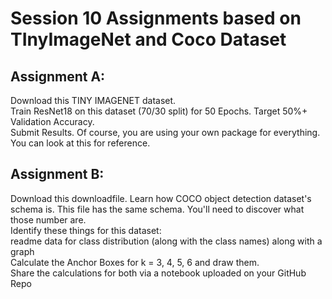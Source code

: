 # Session 10 Assignments based on TInyImageNet and Coco Dataset

## Assignment A:
Download this  TINY IMAGENET dataset. <br>
Train ResNet18 on this dataset (70/30 split) for 50 Epochs. Target 50%+ Validation Accuracy. <br>
Submit Results. Of course, you are using your own package for everything. You can look at  this  for reference. <br>
## Assignment B:
Download this  downloadfile. Learn how COCO object detection dataset's schema is. This file has the same schema. You'll need to discover what those number are. <br>
Identify these things for this dataset:<br>
readme data for class distribution (along with the class names) along with a graph <br>
Calculate the Anchor Boxes for k = 3, 4, 5, 6 and draw them.<br>
Share the calculations for both via a notebook uploaded on your GitHub Repo<br>